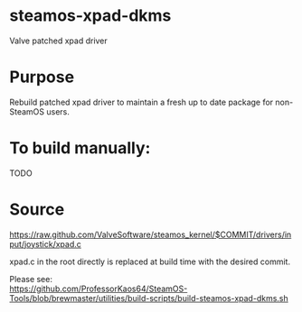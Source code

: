 # steamos-xpad-dkms
Valve patched xpad driver

# Purpose
Rebuild patched xpad driver to maintain a fresh up to date package for non-SteamOS users.
	 
To build manually:
======================

TODO

# Source
https://raw.github.com/ValveSoftware/steamos_kernel/$COMMIT/drivers/input/joystick/xpad.c

xpad.c in the root directly is replaced at build time with the desired commit.

Please see:  
https://github.com/ProfessorKaos64/SteamOS-Tools/blob/brewmaster/utilities/build-scripts/build-steamos-xpad-dkms.sh
